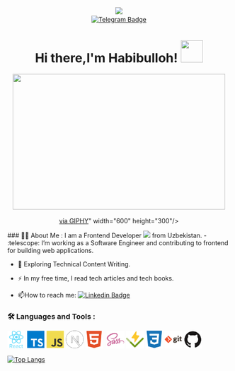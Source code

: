 <div id="header" align="center">
  <img src="https://media.giphy.com/media/M9gbBd9nbDrOTu1Mqx/giphy.gif" width="100"/>
</div>

<div id="badges" align="center">
  <a href="https://t.me/habibulloh90">
    <img src="https://img.shields.io/badge/Telegram-blue?style=for-the-badge&logo=telegram&logoColor=white" alt="Telegram Badge"/>
  </a>
</div>
<h1 align="center">
Hi there,I'm Habibulloh!
  <img src="https://media.giphy.com/media/hvRJCLFzcasrR4ia7z/giphy.gif" width="50px" height="50px"/>
</h1>
<div align="center">
  <img src=<iframe src="https://giphy.com/embed/cNfIqjpCY1zqfaLmd8" width="480" height="307" style="" frameBorder="0" class="giphy-embed" allowFullScreen></iframe><p><a href="https://giphy.com/gifs/cNfIqjpCY1zqfaLmd8">via GIPHY</a>" width="600" height="300"/>
</div>
</p>
</p>
### 👨‍💻 About Me :
I am a Frontend Developer <img src="https://media.giphy.com/media/WUlplcMpOCEmTGBtBW/giphy.gif" width="30"> from Uzbekistan.
- :telescope: I’m working as a Software Engineer and contributing to frontend for building web applications.

- :seedling: Exploring Technical Content Writing.

- :zap: In my free time, I read tech articles and tech books.

- :mailbox:How to reach me: [![Linkedin Badge](https://img.shields.io/badge/-Habibulloh-blue?style=flat&logo=Linkedin&logoColor=white)](https://www.linkedin.com/in/habibulloh-karimov-5b87a2293/)
  
### :hammer_and_wrench: Languages and Tools :
<div>
  <img src = "https://github.com/devicons/devicon/blob/master/icons/react/react-original-wordmark.svg" title='ReactJs' alt="react" width="40px" height="40px" />
  <img src="https://github.com/devicons/devicon/blob/master/icons/typescript/typescript-original.svg" title='TypeScript' alt="typescript" width="40px" height="40px"  />
  <img src="https://github.com/devicons/devicon/blob/master/icons/javascript/javascript-original.svg" alt="javscript" title='JavaScript' width="40px" height="40px" />
  <img src = "https://github.com/devicons/devicon/blob/master/icons/nextjs/nextjs-line.svg" title='NextJs' alt="nextjs" width="40px" height="40px" />
  <img src="https://github.com/devicons/devicon/blob/master/icons/html5/html5-plain.svg"   alt="HTML" width="40" title='HTML' height="40"/>&nbsp;
   <img src="https://github.com/devicons/devicon/blob/master/icons/sass/sass-original.svg" alt="Sass" width="40px" title='Sass' height="40px" />
     <img src="https://github.com/devicons/devicon/blob/master/icons/vitest/vitest-original.svg" alt="vitest" width="40px" title='Vitetest' height="40px" />
  <img src="https://github.com/devicons/devicon/blob/master/icons/css3/css3-plain.svg" alt="css" title='Css' width="40px" height="40px" />
  <img src="https://github.com/devicons/devicon/blob/master/icons/git/git-original-wordmark.svg" title='Git' title="Git" **alt="Git" width="40" height="40"/>
  <img src="https://github.com/devicons/devicon/blob/master/icons/github/github-original.svg" title='GitHub' alt="GitHub" width="40px" height="40px" />
 
</div>

[![Top Langs](https://github-readme-stats.vercel.app/api/top-langs/?username=Habibulloh08&layout=compact&theme=vision-friendly-dark)](https://github.com/anuraghazra/github-readme-stats)
